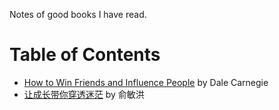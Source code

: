 Notes of good books I have read.

# Table of Contents

* [How to Win Friends and Influence People](https://github.com/zhuodannychen/Book-Notes/blob/main/notes/how_to_win_friends_and_influence_people.md) by Dale Carnegie
* [让成长带你穿透迷茫](https://github.com/zhuodannychen/Book-Notes/blob/main/notes/让成长带你穿透迷茫.md) by 俞敏洪

